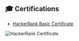 ## 🎓 Certifications

- [HackerRank Basic Certificate](https://www.hackerrank.com/certificates/1aff25f027b9)

![HackerRank Certificate](https://www.hackerrank.com/certificates/iframe/1aff25f027b9)
